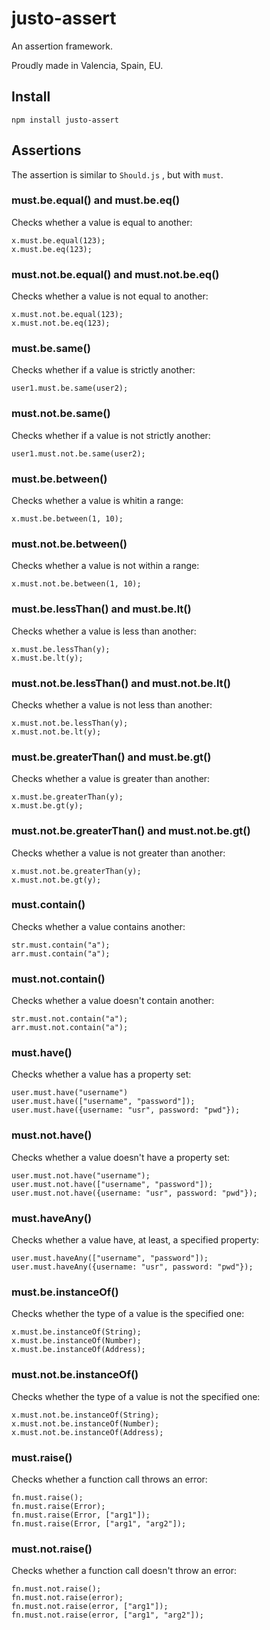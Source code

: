 # justo-assert

An assertion framework.

Proudly made in Valencia, Spain, EU.

## Install

`npm install justo-assert` 

## Assertions

The assertion is similar to `Should.js` , but with `must`.

### must.be.equal() and must.be.eq()

Checks whether a value is equal to another:

```
x.must.be.equal(123);
x.must.be.eq(123);
```

### must.not.be.equal() and must.not.be.eq()

Checks whether a value is not equal to another:

```
x.must.not.be.equal(123);
x.must.not.be.eq(123);
```

### must.be.same()

Checks whether if a value is strictly another:

```
user1.must.be.same(user2);
```

### must.not.be.same()

Checks whether if a value is not strictly another:

```
user1.must.not.be.same(user2);
```

### must.be.between()

Checks whether a value is whitin a range:

```
x.must.be.between(1, 10);
```

### must.not.be.between()

Checks whether a value is not within a range:

```
x.must.not.be.between(1, 10);
```

### must.be.lessThan() and must.be.lt()

Checks whether a value is less than another:

```
x.must.be.lessThan(y);
x.must.be.lt(y);
``` 

### must.not.be.lessThan() and must.not.be.lt()

Checks whether a value is not less than another:

```
x.must.not.be.lessThan(y);
x.must.not.be.lt(y);
```

### must.be.greaterThan() and must.be.gt()

Checks whether a value is greater than another:

```
x.must.be.greaterThan(y);
x.must.be.gt(y);
```

### must.not.be.greaterThan() and must.not.be.gt()

Checks whether a value is not greater than another:

```
x.must.not.be.greaterThan(y);
x.must.not.be.gt(y);
```

### must.contain()

Checks whether a value contains another:

```
str.must.contain("a");
arr.must.contain("a");
```

### must.not.contain()

Checks whether a value doesn't contain another:

```
str.must.not.contain("a");
arr.must.not.contain("a");
```

### must.have()

Checks whether a value has a property set:

```
user.must.have("username")
user.must.have(["username", "password"]);
user.must.have({username: "usr", password: "pwd"});
```

### must.not.have()

Checks whether a value doesn't have a property set:

```
user.must.not.have("username");
user.must.not.have(["username", "password"]);
user.must.not.have({username: "usr", password: "pwd"});
```

### must.haveAny()

Checks whether a value have, at least, a specified property:

```
user.must.haveAny(["username", "password"]);
user.must.haveAny({username: "usr", password: "pwd"});
```

### must.be.instanceOf()

Checks whether the type of a value is the specified one:

```
x.must.be.instanceOf(String);
x.must.be.instanceOf(Number);
x.must.be.instanceOf(Address);
```

### must.not.be.instanceOf()

Checks whether the type of a value is not the specified one:

```
x.must.not.be.instanceOf(String);
x.must.not.be.instanceOf(Number);
x.must.not.be.instanceOf(Address);
```

### must.raise()

Checks whether a function call throws an error:

```
fn.must.raise();
fn.must.raise(Error);
fn.must.raise(Error, ["arg1"]);
fn.must.raise(Error, ["arg1", "arg2"]); 
``` 

### must.not.raise()

Checks whether a function call doesn't throw an error:

```
fn.must.not.raise();
fn.must.not.raise(error);
fn.must.not.raise(error, ["arg1"]);
fn.must.not.raise(error, ["arg1", "arg2"]);
```